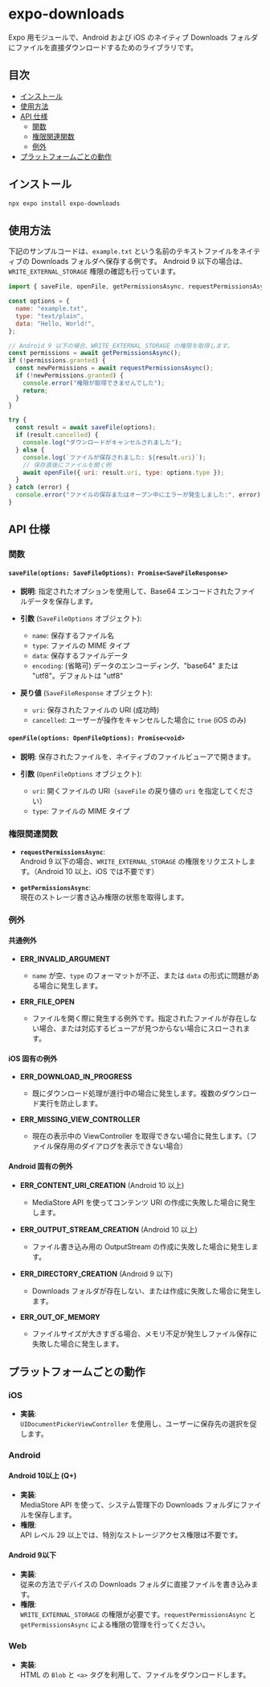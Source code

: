 # expo-downloads

Expo 用モジュールで、Android および iOS のネイティブ Downloads フォルダにファイルを直接ダウンロードするためのライブラリです。

## 目次

- [インストール](#インストール)
- [使用方法](#使用方法)
- [API 仕様](#api-仕様)
  - [関数](#関数)
  - [権限関連関数](#権限関連関数)
  - [例外](#例外)
- [プラットフォームごとの動作](#プラットフォームごとの動作)

## インストール

```bash
npx expo install expo-downloads
```

## 使用方法

下記のサンプルコードは、`example.txt` という名前のテキストファイルをネイティブの Downloads フォルダへ保存する例です。
Android 9 以下の場合は、`WRITE_EXTERNAL_STORAGE` 権限の確認も行っています。

```javascript
import { saveFile, openFile, getPermissionsAsync, requestPermissionsAsync } from "expo-downloads";

const options = {
  name: "example.txt",
  type: "text/plain",
  data: "Hello, World!",
};

// Android 9 以下の場合、WRITE_EXTERNAL_STORAGE の権限を取得します。
const permissions = await getPermissionsAsync();
if (!permissions.granted) {
  const newPermissions = await requestPermissionsAsync();
  if (!newPermissions.granted) {
    console.error("権限が取得できませんでした");
    return;
  }
}

try {
  const result = await saveFile(options);
  if (result.cancelled) {
    console.log("ダウンロードがキャンセルされました");
  } else {
    console.log(`ファイルが保存されました: ${result.uri}`);
    // 保存直後にファイルを開く例
    await openFile({ uri: result.uri, type: options.type });
  }
} catch (error) {
  console.error("ファイルの保存またはオープン中にエラーが発生しました:", error);
}
```

## API 仕様

### 関数

#### `saveFile(options: SaveFileOptions): Promise<SaveFileResponse>`

- **説明**:
  指定されたオプションを使用して、Base64 エンコードされたファイルデータを保存します。

- **引数** (`SaveFileOptions` オブジェクト):

  - `name`: 保存するファイル名
  - `type`: ファイルの MIME タイプ
  - `data`: 保存するファイルデータ
  - `encoding`: (省略可) データのエンコーディング、"base64" または "utf8"。デフォルトは "utf8"

- **戻り値** (`SaveFileResponse` オブジェクト):
  - `uri`: 保存されたファイルの URI (成功時)
  - `cancelled`: ユーザーが操作をキャンセルした場合に `true` (iOS のみ)

#### `openFile(options: OpenFileOptions): Promise<void>`

- **説明**:
  保存されたファイルを、ネイティブのファイルビューアで開きます。

- **引数** (`OpenFileOptions` オブジェクト):
  - `uri`: 開くファイルの URI（`saveFile` の戻り値の `uri` を指定してください）
  - `type`: ファイルの MIME タイプ

### 権限関連関数

- **`requestPermissionsAsync`**:  
  Android 9 以下の場合、`WRITE_EXTERNAL_STORAGE` の権限をリクエストします。（Android 10 以上、iOS では不要です）

- **`getPermissionsAsync`**:  
  現在のストレージ書き込み権限の状態を取得します。

### 例外

#### 共通例外

- **ERR_INVALID_ARGUMENT**

  - `name` が空、`type` のフォーマットが不正、または `data` の形式に問題がある場合に発生します。

- **ERR_FILE_OPEN**
  - ファイルを開く際に発生する例外です。指定されたファイルが存在しない場合、または対応するビューアが見つからない場合にスローされます。

#### iOS 固有の例外

- **ERR_DOWNLOAD_IN_PROGRESS**

  - 既にダウンロード処理が進行中の場合に発生します。複数のダウンロード実行を防止します。

- **ERR_MISSING_VIEW_CONTROLLER**
  - 現在の表示中の ViewController を取得できない場合に発生します。（ファイル保存用のダイアログを表示できない場合）

#### Android 固有の例外

- **ERR_CONTENT_URI_CREATION** (Android 10 以上)

  - MediaStore API を使ってコンテンツ URI の作成に失敗した場合に発生します。

- **ERR_OUTPUT_STREAM_CREATION** (Android 10 以上)

  - ファイル書き込み用の OutputStream の作成に失敗した場合に発生します。

- **ERR_DIRECTORY_CREATION** (Android 9 以下)

  - Downloads フォルダが存在しない、または作成に失敗した場合に発生します。

- **ERR_OUT_OF_MEMORY**
  - ファイルサイズが大きすぎる場合、メモリ不足が発生しファイル保存に失敗した場合に発生します。

## プラットフォームごとの動作

### iOS

- **実装**:  
  `UIDocumentPickerViewController` を使用し、ユーザーに保存先の選択を促します。

### Android

#### Android 10以上 (Q+)

- **実装**:  
  MediaStore API を使って、システム管理下の Downloads フォルダにファイルを保存します。
- **権限**:  
  API レベル 29 以上では、特別なストレージアクセス権限は不要です。

#### Android 9以下

- **実装**:  
  従来の方法でデバイスの Downloads フォルダに直接ファイルを書き込みます。
- **権限**:  
  `WRITE_EXTERNAL_STORAGE` の権限が必要です。`requestPermissionsAsync` と `getPermissionsAsync` による権限の管理を行ってください。

### Web

- **実装**:  
  HTML の `Blob` と `<a>` タグを利用して、ファイルをダウンロードします。
